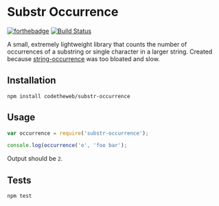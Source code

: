 # Substr Occurrence
[![forthebadge](https://forthebadge.com/images/badges/made-with-javascript.svg)](https://forthebadge.com) [![Build Status](https://travis-ci.org/codetheweb/substr-occurrence.svg?branch=master)](https://travis-ci.org/codetheweb/substr-occurrence)

A small, extremely lightweight library that counts the number of occurrences of a substring or single character in a larger string.
Created because [string-occurrence](https://github.com/SamVerschueren/string-occurrence) was too bloated and slow.

## Installation


  `npm install codetheweb/substr-occurrence`

## Usage

```javascript
var occurrence = require('substr-occurrence');

console.log(occurrence('o', 'foo bar');
```

  Output should be `2`.

## Tests

  `npm test`
